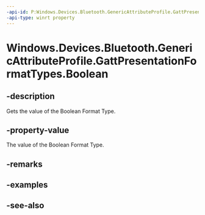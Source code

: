 ----api-id: P:Windows.Devices.Bluetooth.GenericAttributeProfile.GattPresentationFormatTypes.Boolean
-api-type: winrt property
---<!-- Property syntaxpublic byte Boolean { get; }--># Windows.Devices.Bluetooth.GenericAttributeProfile.GattPresentationFormatTypes.Boolean## -descriptionGets the value of the Boolean Format Type.## -property-valueThe value of the Boolean Format Type.## -remarks## -examples## -see-also